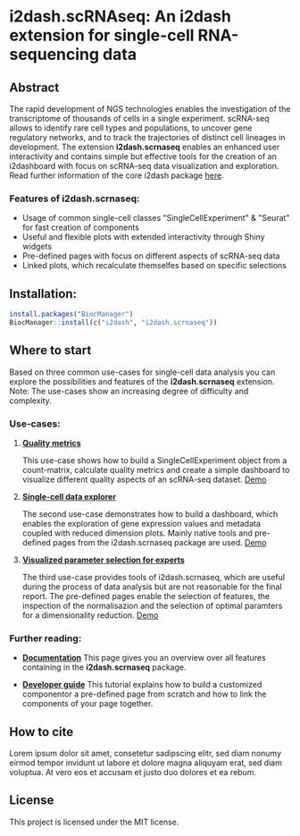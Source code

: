# **i2dash.scRNAseq**: An i2dash extension for single-cell RNA-sequencing data 

## Abstract

The rapid development of NGS technologies enables the investigation of the transcriptome of thousands of cells in a single experiment. scRNA-seq allows to identify rare cell types and populations, to uncover gene regulatory networks, and to track the trajectories of distinct cell lineages in development. The extension **i2dash.scrnaseq** enables an enhanced user interactivity and contains simple but effective tools for the creation of an i2dashboard with focus on scRNA-seq data visualization and exploration. Read further information of the core i2dash package [here](https://gitlab.gwdg.de/loosolab/software/i2dash). 

### Features of **i2dash.scrnaseq**:

- Usage of common single-cell classes "SingleCellExperiment" & "Seurat" for fast creation of components
- Useful and flexible plots with extended interactivity through Shiny widgets
- Pre-defined pages with focus on different aspects of scRNA-seq data
- Linked plots, which recalculate themselfes based on specific selections

## Installation:

```r
install.packages("BiocManager")
BiocManager::install(c("i2dash", "i2dash.scrnaseq"))
```

## Where to start

Based on three common use-cases for single-cell data analysis you can explore the possibilities and features of the **i2dash.scrnaseq** extension. Note: The use-cases show an increasing degree of difficulty and complexity.

### Use-cases:

1. [**Quality metrics**]()

   This use-case shows how to build a SingleCellExperiment object from a count-matrix, calculate quality metrics and create a simple dashboard to visualize different quality aspects of an scRNA-seq dataset. [Demo]()

2. [**Single-cell data explorer**]()

   The second use-case demonstrates how to build a dashboard, which enables the exploration of gene expression values and metadata coupled with reduced dimension plots. Mainly native tools and pre-defined pages from the i2dash.scrnaseq package are used. [Demo]()

3. [**Visualized parameter selection for experts**]()

   The third use-case provides tools of i2dash.scrnaseq, which are useful during the process of data analysis but are not reasonable for the final report. The pre-defined pages enable the selection of features, the inspection of the normalisazion and the selection of optimal paramters for a dimensionality reduction. [Demo]()

### Further reading:

- [**Documentation**]() This page gives you an overview over all features containing in the **i2dash.scrnaseq** package.

- [**Developer guide**]() This tutorial explains how to build a customized componentor a pre-defined page from scratch and how to link the components of your page together.


## How to cite
Lorem ipsum dolor sit amet, consetetur sadipscing elitr, sed diam nonumy eirmod tempor invidunt ut labore et dolore magna aliquyam erat, sed diam voluptua. At vero eos et accusam et justo duo dolores et ea rebum.

## License
This project is licensed under the MIT license.


